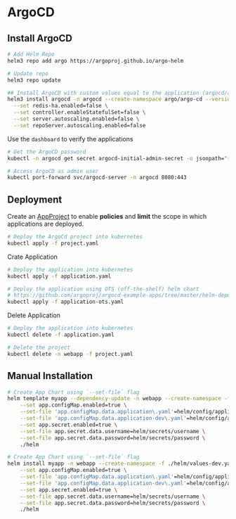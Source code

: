 # ArgoCD

## Install ArgoCD

```bash
# Add Helm Repo
helm3 repo add argo https://argoproj.github.io/argo-helm

# Update repo
helm3 repo update

## Install ArgoCD with custom values equal to the application (argocd/argocd.yaml)
helm3 install argocd -n argocd --create-namespace argo/argo-cd --version 4.2.1 \
  --set redis-ha.enabled=false \
  --set controller.enableStatefulSet=false \
  --set server.autoscaling.enabled=false \
  --set repoServer.autoscaling.enabled=false
```

Use the `dashboard` to verify the applications

```bash
# Get the ArgoCD password
kubectl -n argocd get secret argocd-initial-admin-secret -o jsonpath="{.data.password}" | base64 -d; echo

# Access ArgoCD as admin user
kubectl port-forward svc/argocd-server -n argocd 8080:443
```

## Deployment

Create an [AppProject](https://argo-cd.readthedocs.io/en/stable/user-guide/projects/) to enable **policies** and **limit** the scope in which applications are deployed.

```bash
# Deploy the ArgoCd project into kubernetes
kubectl apply -f project.yaml  
```

Crate Application

```bash
# Deploy the application into kubernetes
kubectl apply -f application.yaml  

# Deploy the application using OTS (off-the-shelf) helm chart 
# https://github.com/argoproj/argocd-example-apps/tree/master/helm-dependency
kubectl apply -f application-ots.yaml  
```

Delete Application

```bash
# Deploy the application into kubernetes
kubectl delete -f application.yaml  

# Delete the project
kubectl delete -n webapp -f project.yaml  
```

## Manual Installation

```bash
# Create App Chart using `--set-file` flag
helm template myapp --dependency-update -n webapp --create-namespace -f ./helm/values-dev.yaml \
    --set app.configMap.enabled=true \
    --set-file 'app.configMap.data.application\.yaml'=helm/config/application.yaml \
    --set-file 'app.configMap.data.application-dev\.yaml'=helm/config/application-dev.yaml \
    --set app.secret.enabled=true \
    --set-file app.secret.data.username=helm/secrets/username \
    --set-file app.secret.data.password=helm/secrets/password \
    ./helm

# Create App Chart using `--set-file` flag
helm install myapp -n webapp --create-namespace -f ./helm/values-dev.yaml \
    --set app.configMap.enabled=true \
    --set-file 'app.configMap.data.application\.yaml'=helm/config/application.yaml \
    --set-file 'app.configMap.data.application-dev\.yaml'=helm/config/application-dev.yaml \
    --set app.secret.enabled=true \
    --set-file app.secret.data.username=helm/secrets/username \
    --set-file app.secret.data.password=helm/secrets/password \
    ./helm

```